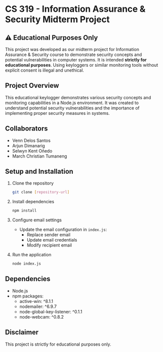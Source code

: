 # CS 319 - Information Assurance & Security Midterm Project

## ⚠️ Educational Purposes Only
This project was developed as our midterm project for Information Assurance & Security course to demonstrate security concepts and potential vulnerabilities in computer systems. It is intended **strictly for educational purposes**. Using keyloggers or similar monitoring tools without explicit consent is illegal and unethical.

## Project Overview
This educational keylogger demonstrates various security concepts and monitoring capabilities in a Node.js environment. It was created to understand potential security vulnerabilities and the importance of implementing proper security measures in systems.

## Collaborators
- Venn Delos Santos
- Arjun Dimanarig
- Selwyn Kent Oñedo
- March Christian Tumaneng

## Setup and Installation
1. Clone the repository
   ```bash
   git clone [repository-url]
   ```

2. Install dependencies
   ```bash
   npm install
   ```

3. Configure email settings
   - Update the email configuration in `index.js`:
     - Replace sender email
     - Update email credentials
     - Modify recipient email

4. Run the application
   ```bash
   node index.js
   ```

## Dependencies
- Node.js
- npm packages:
  - active-win: ^8.1.1
  - nodemailer: ^6.9.7
  - node-global-key-listener: ^0.1.1
  - node-webcam: ^0.8.2


## Disclaimer
This project is strictly for educational purposes only. 